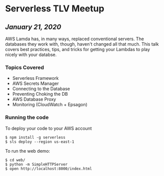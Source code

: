 # Serverless TLV Meetup
## _January 21, 2020_

AWS Lamda has, in many ways, replaced conventional servers. The databases they work with, though, haven't changed all that much. 
This talk covers best practices, tips, and tricks for getting your Lambdas to play nicely with your databse.

### Topics Covered
* Serverless Framework
* AWS Secrets Manager
* Connecting to the Database
* Preventing Choking the DB 
* AWS Database Proxy
* Monitoring (CloudWatch + Epsagon)

### Running the code
To deploy your code to your AWS account
```
$ npm install -g serverless
$ sls deploy --region us-east-1 
```

To run the web demo:
```
$ cd web/
$ python -m SimpleHTTPServer
$ open http://localhost:8000/index.html
```